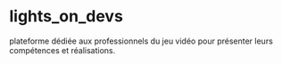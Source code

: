 # lights_on_devs
plateforme dédiée aux professionnels du jeu vidéo pour présenter leurs compétences et réalisations.